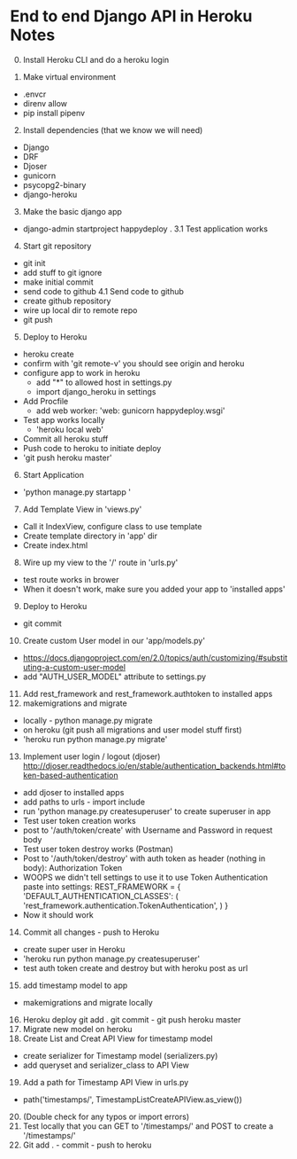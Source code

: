 # End to end Django API in Heroku Notes

0. Install Heroku CLI and do a heroku login

1. Make virtual environment
- .envcr
- direnv allow
- pip install pipenv
2. Install dependencies (that we know we will need)
- Django
- DRF
- Djoser
- gunicorn
- psycopg2-binary
- django-heroku
3. Make the basic django app
- django-admin startproject happydeploy .
3.1 Test application works
4. Start git repository
- git init
- add stuff to git ignore
- make initial commit
- send code to github
4.1 Send code to github
- create github repository
- wire up local dir to remote repo
- git push
5. Deploy to Heroku
- heroku create
- confirm with 'git remote-v' you should see origin and heroku
- configure app to work in heroku
  - add "\*" to allowed host in settings.py
  - import django_heroku in settings
- Add Procfile
  - add web worker: 'web: gunicorn happydeploy.wsgi'
- Test app works locally
  - 'heroku local web'
- Commit all heroku stuff
- Push code to heroku to initiate deploy
 - 'git push heroku master'
6. Start Application
- 'python manage.py startapp <appname>'
7. Add Template View in 'views.py'
- Call it IndexView, configure class to use template
- Create template directory in 'app' dir
- Create index.html
8. Wire up my view to the '/' route in 'urls.py'
- test route works in brower
- When it doesn't work, make sure you added your app to 'installed apps'
9. Deploy to Heroku
- git commit
10. Create custom User model in our 'app/models.py'
- https://docs.djangoproject.com/en/2.0/topics/auth/customizing/#substituting-a-custom-user-model
- add "AUTH_USER_MODEL" attribute to settings.py
11. Add rest_framework and rest_framework.authtoken to installed apps
12. makemigrations and migrate
- locally - python manage.py migrate
- on heroku (git push all migrations and user model stuff first)
 - 'heroku run python manage.py migrate'
13. Implement user login / logout (djoser)
http://djoser.readthedocs.io/en/stable/authentication_backends.html#token-based-authentication
- add djoser to installed apps
- add paths to urls - import include
- run 'python manage.py createsuperuser' to create superuser in app
- Test user token creation works
 - post to '/auth/token/create' with Username and Password in request body
- Test user token destroy works (Postman)
 - Post to '/auth/token/destroy' with auth token as header (nothing in body):
 Authorization Token <paste here>
 - WOOPS we didn't tell settings to use it to use Token Authentication paste into settings:
 REST_FRAMEWORK = {
    'DEFAULT_AUTHENTICATION_CLASSES': (
        'rest_framework.authentication.TokenAuthentication',
    )
}
- Now it should work
14. Commit all changes - push to Heroku
- create super user in Heroku
- 'heroku run python manage.py createsuperuser'
- test auth token create and destroy but with heroku post as url
15. add timestamp model to app
- makemigrations and migrate locally
16. Heroku deploy git add . git commit - git push heroku master
17. Migrate new model on heroku
18. Create List and Creat API View for timestamp model
- create serializer for Timestamp model (serializers.py)
- add queryset and serializer_class to API View
19. Add a path for Timestamp API View in urls.py
- path('timestamps/', TimestampListCreateAPIView.as_view())
20. (Double check for any typos or import errors)
21. Test locally that you can GET to '/timestamps/' and POST to create a '/timestamps/'
22. Git add . - commit - push to heroku 
